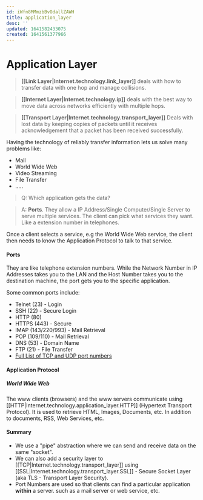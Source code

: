```yaml
---
id: iWfn8MMmzbBvOdallZAWH
title: application_layer
desc: ''
updated: 1641582433075
created: 1641561377966
---
```


# Application Layer

> **[[Link Layer|Internet.technology.link_layer]]** deals with how to transfer data with one hop and manage collisions.

> **[[Internet Layer|Internet.technology.ip]]** deals with the best way to move data across networks efficiently with multiple hops.

> **[[Transport Layer|Internet.technology.transport_layer]]** Deals with lost data by keeping copies of packets until it receives acknowledgement that a packet has been received successfully.

Having the technology of reliably transfer information lets us solve many problems like:
- Mail
- World Wide Web
- Video Streaming
- File Transfer
- .....


> Q: Which application gets the data?

> A: **Ports**. They allow a IP Address/Single Computer/Single Server to serve multiple services. The client can pick what services they want. Like a extension number in telephones.

Once a client selects a service, e.g the World Wide Web service, the client then needs to know the Application Protocol to talk to that service.

#### Ports
They are like telephone extension numbers.
While the Network Number in IP Addresses takes you to the LAN and the Host Number takes you to the destination machine, the port gets you to the specific application.

Some common ports include:

- Telnet (23) - Login
- SSH (22) - Secure Login
- HTTP (80)
- HTTPS (443) - Secure
- IMAP (143/220/993) - Mail Retrieval
- POP (109/110) - Mail Retrieval
- DNS (53) - Domain Name
- FTP (21) - File Transfer
- [Full List of TCP and UDP port numbers](https://en.wikipedia.org/wiki/List_of_TCP_and_UDP_port_numbers)

#### Application Protocol
##### World Wide Web
The www clients (browsers) and the www servers communicate using [[HTTP|Internet.technology.application_layer.HTTP]] (Hypertext Transport Protocol).
It is used to retrieve HTML, Images, Documents, etc.
In addition to documents, RSS, Web Services, etc.

#### Summary
- We use a "pipe" abstraction where we can send and receive data on the same "socket".
- We can also add a security layer to [[TCP|Internet.technology.transport_layer]] using [[SSL|Internet.technology.transport_layer.SSL]] - Secure Socket Layer (aka TLS - Transport Layer Security).
- Port Numbers are used so that clients can find a particular application **within** a server. such as a mail server or web service, etc.
